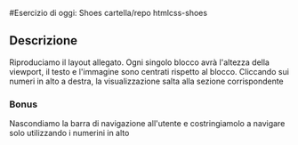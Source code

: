 
#Esercizio di oggi: Shoes
cartella/repo htmlcss-shoes

## Descrizione
Riproduciamo il layout allegato.
Ogni singolo blocco avrà l'altezza della viewport, il testo e l'immagine sono centrati rispetto al blocco.
Cliccando sui numeri in alto a destra, la visualizzazione salta alla sezione corrispondente

### Bonus
Nascondiamo la barra di navigazione all'utente e costringiamolo a navigare solo utilizzando i numerini in alto